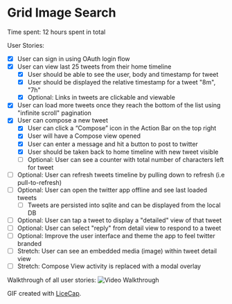 # Grid Image Search

Time spent: 12 hours spent in total

User Stories:
  * [x] User can sign in using OAuth login flow
  * [x] User can view last 25 tweets from their home timeline
    * [x] User should be able to see the user, body and timestamp for tweet
    * [x] User should be displayed the relative timestamp for a tweet "8m", "7h"
    * [x] Optional: Links in tweets are clickable and viewable
  * [x] User can load more tweets once they reach the bottom of the list using "infinite scroll" pagination
  * [x] User can compose a new tweet
    * [x] User can click a “Compose” icon in the Action Bar on the top right
    * [x] User will have a Compose view opened
    * [x] User can enter a message and hit a button to post to twitter
    * [x] User should be taken back to home timeline with new tweet visible
    * [ ] Optional: User can see a counter with total number of characters left for tweet
  * [ ] Optional: User can refresh tweets timeline by pulling down to refresh (i.e pull-to-refresh)
  * [ ] Optional: User can open the twitter app offline and see last loaded tweets
    * [ ] Tweets are persisted into sqlite and can be displayed from the local DB
  * [ ] Optional: User can tap a tweet to display a "detailed" view of that tweet
  * [ ] Optional: User can select "reply" from detail view to respond to a tweet
  * [ ] Optional: Improve the user interface and theme the app to feel twitter branded
  * [ ] Stretch: User can see an embedded media (image) within tweet detail view
  * [ ] Stretch: Compose View activity is replaced with a modal overlay

Walkthrough of all user stories:
![Video Walkthrough](gif.gif)

GIF created with [LiceCap](http://www.cockos.com/licecap/).
